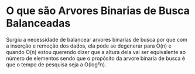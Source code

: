 # O que são Arvores Binarias de Busca Balanceadas

Surgiu a necessidade de balancear arvores binarias de busca por que com a inserção e remoção dos dados, ela pode se degenerar para O(n) e quando O(n) estou querendo dizer que a altura dela vai ser equivalente ao número de elementos sendo que o propósito da arvore binaria de busca é que o tempo de pesquisa seja a O(log²n).
